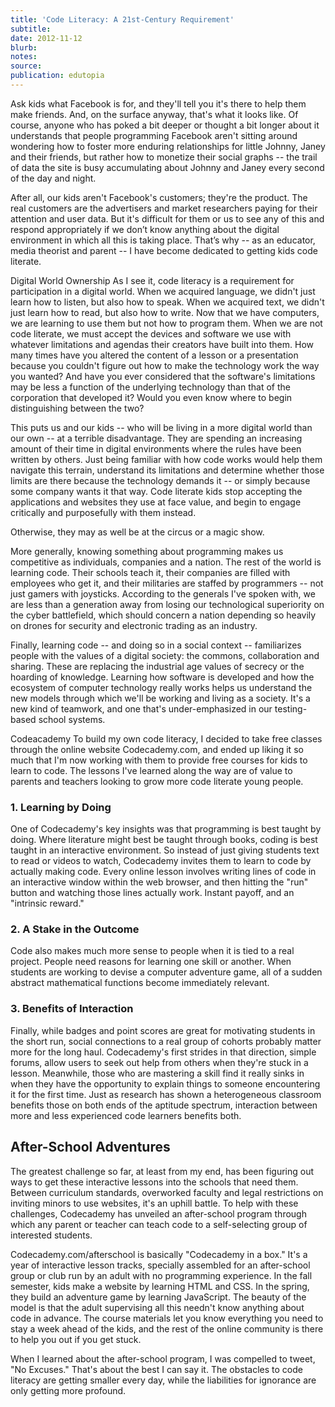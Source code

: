 ```yaml
---
title: 'Code Literacy: A 21st-Century Requirement'
subtitle:
date: 2012-11-12
blurb:
notes:
source:
publication: edutopia
---
```


Ask kids what Facebook is for, and they'll tell you it's there to help them make friends. And, on the surface anyway, that's what it looks like. Of course, anyone who has poked a bit deeper or thought a bit longer about it understands that people programming Facebook aren't sitting around wondering how to foster more enduring relationships for little Johnny, Janey and their friends, but rather how to monetize their social graphs -- the trail of data the site is busy accumulating about Johnny and Janey every second of the day and night.

After all, our kids aren't Facebook's customers; they're the product. The real customers are the advertisers and market researchers paying for their attention and user data. But it's difficult for them or us to see any of this and respond appropriately if we don’t know anything about the digital environment in which all this is taking place. That’s why -- as an educator, media theorist and parent -- I have become dedicated to getting kids code literate.

Digital World Ownership
As I see it, code literacy is a requirement for participation in a digital world. When we acquired language, we didn't just learn how to listen, but also how to speak. When we acquired text, we didn't just learn how to read, but also how to write. Now that we have computers, we are learning to use them but not how to program them. When we are not code literate, we must accept the devices and software we use with whatever limitations and agendas their creators have built into them. How many times have you altered the content of a lesson or a presentation because you couldn't figure out how to make the technology work the way you wanted? And have you ever considered that the software's limitations may be less a function of the underlying technology than that of the corporation that developed it? Would you even know where to begin distinguishing between the two?

This puts us and our kids -- who will be living in a more digital world than our own -- at a terrible disadvantage. They are spending an increasing amount of their time in digital environments where the rules have been written by others. Just being familiar with how code works would help them navigate this terrain, understand its limitations and determine whether those limits are there because the technology demands it -- or simply because some company wants it that way. Code literate kids stop accepting the applications and websites they use at face value, and begin to engage critically and purposefully with them instead.

Otherwise, they may as well be at the circus or a magic show.

More generally, knowing something about programming makes us competitive as individuals, companies and a nation. The rest of the world is learning code. Their schools teach it, their companies are filled with employees who get it, and their militaries are staffed by programmers -- not just gamers with joysticks. According to the generals I've spoken with, we are less than a generation away from losing our technological superiority on the cyber battlefield, which should concern a nation depending so heavily on drones for security and electronic trading as an industry.

Finally, learning code -- and doing so in a social context -- familiarizes people with the values of a digital society: the commons, collaboration and sharing. These are replacing the industrial age values of secrecy or the hoarding of knowledge. Learning how software is developed and how the ecosystem of computer technology really works helps us understand the new models through which we'll be working and living as a society. It's a new kind of teamwork, and one that's under-emphasized in our testing-based school systems.

Codeacademy
To build my own code literacy, I decided to take free classes through the online website Codecademy.com, and ended up liking it so much that I'm now working with them to provide free courses for kids to learn to code. The lessons I've learned along the way are of value to parents and teachers looking to grow more code literate young people.

### 1. Learning by Doing

One of Codecademy's key insights was that programming is best taught by doing. Where literature might best be taught through books, coding is best taught in an interactive environment. So instead of just giving students text to read or videos to watch, Codecademy invites them to learn to code by actually making code. Every online lesson involves writing lines of code in an interactive window within the web browser, and then hitting the "run" button and watching those lines actually work. Instant payoff, and an "intrinsic reward."

### 2. A Stake in the Outcome

Code also makes much more sense to people when it is tied to a real project. People need reasons for learning one skill or another. When students are working to devise a computer adventure game, all of a sudden abstract mathematical functions become immediately relevant.

### 3. Benefits of Interaction

Finally, while badges and point scores are great for motivating students in the short run, social connections to a real group of cohorts probably matter more for the long haul. Codecademy's first strides in that direction, simple forums, allow users to seek out help from others when they're stuck in a lesson. Meanwhile, those who are mastering a skill find it really sinks in when they have the opportunity to explain things to someone encountering it for the first time. Just as research has shown a heterogeneous classroom benefits those on both ends of the aptitude spectrum, interaction between more and less experienced code learners benefits both.

## After-School Adventures

The greatest challenge so far, at least from my end, has been figuring out ways to get these interactive lessons into the schools that need them. Between curriculum standards, overworked faculty and legal restrictions on inviting minors to use websites, it's an uphill battle. To help with these challenges, Codecademy has unveiled an after-school program through which any parent or teacher can teach code to a self-selecting group of interested students.

Codecademy.com/afterschool is basically "Codecademy in a box." It's a year of interactive lesson tracks, specially assembled for an after-school group or club run by an adult with no programming experience. In the fall semester, kids make a website by learning HTML and CSS. In the spring, they build an adventure game by learning JavaScript. The beauty of the model is that the adult supervising all this needn't know anything about code in advance. The course materials let you know everything you need to stay a week ahead of the kids, and the rest of the online community is there to help you out if you get stuck.

When I learned about the after-school program, I was compelled to tweet, "No Excuses." That's about the best I can say it. The obstacles to code literacy are getting smaller every day, while the liabilities for ignorance are only getting more profound.
